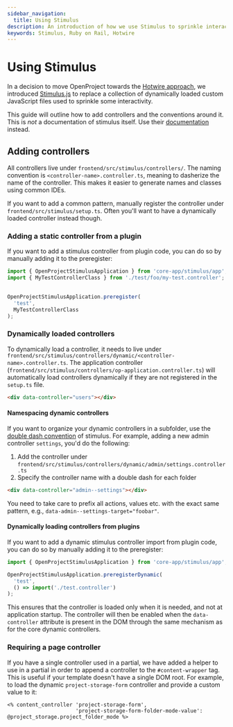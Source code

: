 ```yaml
---
sidebar_navigation:
  title: Using Stimulus
description: An introduction of how we use Stimulus to sprinkle interactivity
keywords: Stimulus, Ruby on Rail, Hotwire
---
```




# Using  Stimulus

In a decision to move OpenProject towards the [Hotwire approach](https://hotwired.dev/), we introduced [Stimulus.js](https://stimulus.hotwired.dev) to replace a collection of dynamically loaded custom JavaScript files used to sprinkle some interactivity.

This guide will outline how to add controllers and the conventions around it. This is _not_ a documentation of stimulus itself. Use their [documentation](https://stimulus.hotwired.dev) instead.

## Adding controllers

All controllers live under `frontend/src/stimulus/controllers/`. The naming convention is `<controller-name>.controller.ts`, meaning to dasherize the name of the controller. This makes it easier to generate names and classes using common IDEs.

If you want to add a common pattern, manually register the controller under `frontend/src/stimulus/setup.ts`. Often you'll want to have a dynamically loaded controller instead though.

### Adding a static controller from a plugin

If you want to add a stimulus controller from plugin code, you can do so by manually adding it to the preregister:

```typescript
import { OpenProjectStimulusApplication } from 'core-app/stimulus/app';
import { MyTestControllerClass } from './test/foo/my-test.controller';
  

OpenProjectStimulusApplication.preregister(
  'test',
  MyTestControllerClass
);
```

### Dynamically loaded controllers

To dynamically load a controller, it needs to live under `frontend/src/stimulus/controllers/dynamic/<controller-name>.controller.ts`.
The application controller (`frontend/src/stimulus/controllers/op-application.controller.ts`) will automatically load controllers dynamically if they are not registered in the `setup.ts` file.

```html
<div data-controller="users"></div>
```

#### Namespacing dynamic controllers

If you want to organize your dynamic controllers in a subfolder, use the [double dash convention](https://stimulus.hotwired.dev/handbook/installing#controller-filenames-map-to-identifiers) of stimulus. For example, adding a new admin controller `settings`, you'd do the following:

1. Add the controller under `frontend/src/stimulus/controllers/dynamic/admin/settings.controller.ts`
2. Specify the controller name with a double dash for each folder

```html
<div data-controller="admin--settings"></div>
```

You need to take care to prefix all actions, values etc. with the exact same pattern, e.g., `data-admin--settings-target="foobar"`.

#### Dynamically loading controllers from plugins

If you want to add a dynamic stimulus controller import from plugin code, you can do so by manually adding it to the preregister:

```typescript
import { OpenProjectStimulusApplication } from 'core-app/stimulus/app';

OpenProjectStimulusApplication.preregisterDynamic(
  'test',
  () => import('./test.controller')
);
```

This ensures that the controller is loaded only when it is needed, and not at application startup. The controller will then be enabled when the `data-controller` attribute is present in the DOM through the same mechanism as for the core dynamic controllers.

### Requiring a page controller

If you have a single controller used in a partial, we have added a helper to use in a partial in order to append a controller to the `#content-wrapper` tag. This is useful if your template doesn't have a single DOM root. For example, to load the dynamic `project-storage-form` controller and provide a custom value to it:

```erb
<% content_controller 'project-storage-form',
                      'project-storage-form-folder-mode-value': @project_storage.project_folder_mode %>
```

